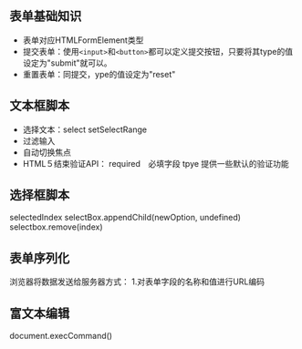 ## 表单基础知识 ##
- 表单对应HTMLFormElement类型
- 提交表单：使用```<input>```和```<button>```都可以定义提交按钮，只要将其type的值设定为"submit"就可以。
- 重置表单：同提交，ype的值设定为"reset"
## 文本框脚本 ##
- 选择文本：select setSelectRange
- 过滤输入
- 自动切换焦点
- HTML５结束验证API：
required　必填字段
tpye 提供一些默认的验证功能
## 选择框脚本 ##
selectedIndex
selectBox.appendChild(newOption, undefined)
selectbox.remove(index)
## 表单序列化 ##
浏览器将数据发送给服务器方式：
1.对表单字段的名称和值进行URL编码
## 富文本编辑 ##
document.execCommand()
